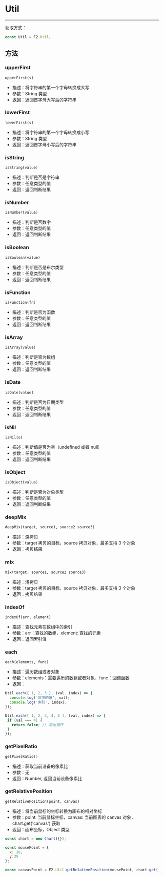 <!--
index: 15
title: Util
-->

# Util

---

获取方式：

```js
const Util = F2.Util;
```

## 方法

### upperFirst

`upperFirst(s)`

- 描述：将字符串的第一个字母转换成大写
- 参数：String 类型
- 返回：返回首字母大写后的字符串

### lowerFirst

`lowerFirst(s)`

- 描述：将字符串的第一个字母转换成小写
- 参数：String 类型
- 返回：返回首字母小写后的字符串

### isString

`isString(value)`

- 描述：判断是否是字符串
- 参数：任意类型的值
- 返回：返回判断结果

### isNumber

`isNumber(value)`

- 描述：判断是否数字
- 参数：任意类型的值
- 返回：返回判断结果

### isBoolean

`isBoolean(value)`

- 描述：判断是否是布尔类型
- 参数：任意类型的值
- 返回：返回判断结果

### isFunction

`isFunction(fn)`

- 描述：判断是否为函数
- 参数：任意类型的值
- 返回：返回判断结果

### isArray

`isArray(value)`

- 描述：判断是否为数组
- 参数：任意类型的值
- 返回：返回判断结果

### isDate

`isDate(value)`

- 描述：判断是否为日期类型
- 参数：任意类型的值
- 返回：返回判断结果

### isNil

`isNil(o)`

- 描述：判断值是否为空（undefined 或者 null）
- 参数：任意类型的值
- 返回：返回判断结果

### isObject

`isObject(value)`

- 描述：判断是否为对象类型
- 参数：任意类型的值
- 返回：返回判断结果

### deepMix

`deepMix(target, source1, source2 source3)`

- 描述：深拷贝
- 参数：target 拷贝的目标，source 拷贝对象，最多支持 3 个对象
- 返回：拷贝结果

### mix

`mix(target, source1, source2 source3)`

- 描述：浅拷贝
- 参数：target 拷贝的目标，source 拷贝对象，最多支持 3 个对象
- 返回：拷贝结果

### indexOf

`indexOf(arr, element)`

- 描述：查找元素在数组中的索引
- 参数：arr：查找的数组，element: 查找的元素
- 返回：返回索引值

### each

`each(elements, func)`

- 描述：遍历数组或者对象
- 参数：elements：需要遍历的数组或者对象，func：回调函数
- 返回：

```js
Util.each([ 1, 2, 3 ], (val, index) => {
  console.log('每项的值', val);
  console.log('索引', index);
});

Util.each([ 1, 2, 3, 4, 5 ], (val, index) => {
 if (val === 4) {
   return false; // 跳出循环
 }
});
```

### getPixelRatio

`getPixelRatio()`

- 描述：获取当前设备的像素比
- 参数：无
- 返回：Number, 返回当前设备像素比

### getRelativePosition

`getRelativePosition(point, canvas)`

- 描述：将当前鼠标的坐标转换为画布的相对坐标
- 参数：point: 当前鼠标坐标，canvas: 当前图表的 canvas 对象，chart.get('canvas') 获取
- 返回：画布坐标，Object 类型

```js
const chart = new Chart({});

const mousePoint = {
  x: 10,
  y:39
};

const canvasPoint = F2.Util.getRelativePosition(mousePoint, chart.get('canvas'));
```
